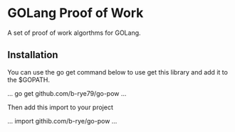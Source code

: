 # GOLang Proof of Work

A set of proof of work algorthms for GOLang.

## Installation

You can use the go get command below to use get this library and add it to the $GOPATH.

...
go get github.com/b-rye79/go-pow
...

Then add this import to your project

...
import githib.com/b-rye/go-pow
...
